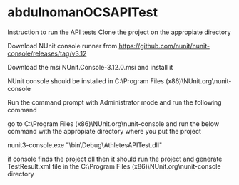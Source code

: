 # abdulnomanOCSAPITest
Instruction to run the API tests
Clone the project on the appropiate directory

Download NUnit console runner from https://github.com/nunit/nunit-console/releases/tag/v3.12

Download the msi NUnit.Console-3.12.0.msi and install it

NUnit console should be installed in C:\Program Files (x86)\NUnit.org\nunit-console

Run the command prompt with Administrator mode and run the following command

go to C:\Program Files (x86)\NUnit.org\nunit-console and run the below command with the appropiate directory where you put the project

nunit3-console.exe "<Path where you put the Visual Studio project>\bin\Debug\AthletesAPITest.dll"
  
  if console finds the project dll then it should run the project and generate TestResult.xml file in the C:\Program Files (x86)\NUnit.org\nunit-console directory
